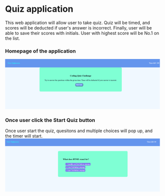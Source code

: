# Quiz application
This web application will allow user to take quiz. Quiz will be timed, and scores will be deducted if user's answer is incorrect. Finally, user will be able to save their scores with initials. User with highest score will be No.1 on the list.
### Homepage of the application
![](images/homepage.PNG)
### Once user click the Start Quiz button
Once user start the quiz, quesitons and multiple choices will pop up, and the timer will start.
![](images/startquiz.PNG)

